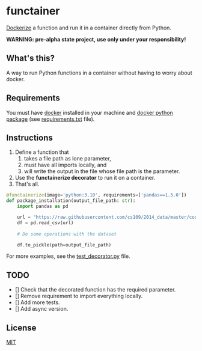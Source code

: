 # functainer
[Dockerize](https://www.docker.com/) a function and run it in a container directly from Python.

**WARNING: pre-alpha state project, use only under your responsibility!**

## What's this?
A way to run Python functions in a container without having to worry about docker.

## Requirements
You must have [docker](https://www.docker.com/) installed in your machine and 
[docker python package](https://pypi.org/project/docker/)
(see [requirements.txt](requirements.txt) file).

## Instructions
1. Define a function that
   1. takes a file path as lone parameter,
   2. must have all imports locally, and
   3. will write the output in the file whose file path is the parameter.
2. Use the **functainerize decorator** to run it on a container.
3. That's all.

```python
@functainerize(image='python:3.10', requirements=['pandas==1.5.0'])
def package_installation(output_file_path: str):
    import pandas as pd

    url = "https://raw.githubusercontent.com/cs109/2014_data/master/countries.csv"
    df = pd.read_csv(url)
    
    # Do some operations with the dataset

    df.to_pickle(path=output_file_path)
```

For more examples, see the [test_decorator.py](functainer/tests/test_decorator.py) file.

## TODO
- [] Check that the decorated function has the required parameter.
- [] Remove requirement to import everything locally.
- [] Add more tests.
- [] Add async version.

## License

[MIT](LICENSE)